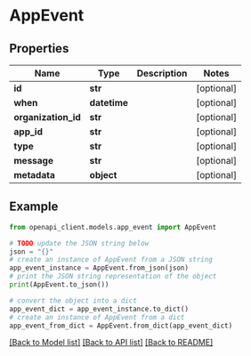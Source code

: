 # AppEvent


## Properties

Name | Type | Description | Notes
------------ | ------------- | ------------- | -------------
**id** | **str** |  | [optional] 
**when** | **datetime** |  | [optional] 
**organization_id** | **str** |  | [optional] 
**app_id** | **str** |  | [optional] 
**type** | **str** |  | [optional] 
**message** | **str** |  | [optional] 
**metadata** | **object** |  | [optional] 

## Example

```python
from openapi_client.models.app_event import AppEvent

# TODO update the JSON string below
json = "{}"
# create an instance of AppEvent from a JSON string
app_event_instance = AppEvent.from_json(json)
# print the JSON string representation of the object
print(AppEvent.to_json())

# convert the object into a dict
app_event_dict = app_event_instance.to_dict()
# create an instance of AppEvent from a dict
app_event_from_dict = AppEvent.from_dict(app_event_dict)
```
[[Back to Model list]](../README.md#documentation-for-models) [[Back to API list]](../README.md#documentation-for-api-endpoints) [[Back to README]](../README.md)


